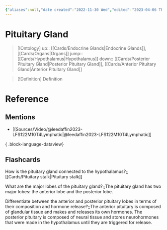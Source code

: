 ```yaml
---
{"aliases":null,"date created":"2022-11-30 Wed","edited":"2023-04-06 Thu","dg-publish":true,"tags":["Uni/LFS112","flashcards/LFS112"],"permalink":"/cards/pituitary-gland/","dgPassFrontmatter":true}
---
```


# Pituitary Gland

> [!Ontology]
> up:: [[Cards/Endocrine Glands\|Endocrine Glands]], [[Cards/Organs\|Organs]]
> jump:: [[Cards/Hypothalamus\|Hypothalamus]]
> down:: [[Cards/Posterior Pituitary Gland\|Posterior Pituitary Gland]], [[Cards/Anterior Pituitary Gland\|Anterior Pituitary Gland]]

> [!Definition] Definition
> 

# Reference

## Mentions
- [[Sources/Video/@leedaffin2023-LFS122M10T4Lymphatic\|@leedaffin2023-LFS122M10T4Lymphatic]]

{ .block-language-dataview}

## Flashcards

How is the pituitary gland connected to the hypothalamus?;;[[Cards/Pituitary stalk\|Pituitary stalk]]
<!--SR:!2023-10-25,4,170-->

What are the major lobes of the pituitary gland?;;The pituitary gland has two major lobes: the anterior lobe and the posterior lobe.
<!--SR:!2023-10-31,10,150-->

Differentiate between the anterior and posterior pituitary lobes in terms of their composition and hormone release?;;The anterior pituitary is composed of glandular tissue and makes and releases its own hormones. The posterior pituitary is composed of neural tissue and stores neurohormones that were made in the hypothalamus until they are triggered for release.
<!--SR:!2023-10-27,6,150-->

